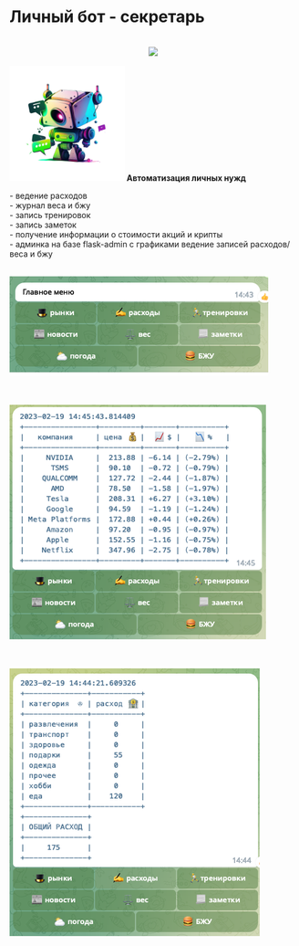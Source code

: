 <h1>Личный бот - секретарь</h1>
<br>
<div id="header" align="center">
<img src='https://media.giphy.com/media/wlR4kWTnwEyY8RwHKM/giphy.gif' width="100"/>
</div>
<p>
<img src="https://github.com/A-V-tor/Bot-secretar/blob/main/bot/static/bot1.jpg" width='40%'> <b>Автоматизация личных нужд</b></p>
- ведение расходов <br>
- журнал веса и бжу <br>
- запись тренировок <br>
- запись заметок <br>
- получение информации о стоимости акций и крипты <br>
- админка на базе flask-admin c графиками ведение записей расходов/веса и бжу <br><br>

<img src="https://github.com/A-V-tor/Bot-secretar/blob/main/bot/static/menu.jpg"></p>
<br><br>
<img src="https://github.com/A-V-tor/Bot-secretar/blob/main/bot/static/market.jpg"></p>
<br><br>
<img src="https://github.com/A-V-tor/Bot-secretar/blob/main/bot/static/spend.jpg"></p>
